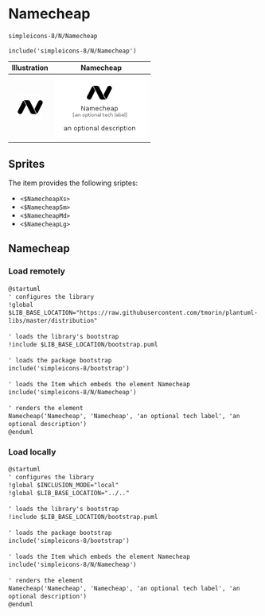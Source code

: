 # Namecheap


```text
simpleicons-8/N/Namecheap
```

```text
include('simpleicons-8/N/Namecheap')
```



| Illustration | Namecheap |
| :---: | :---: |
| ![illustration for Illustration](../../simpleicons-8/N/Namecheap.png) | ![illustration for Namecheap](../../simpleicons-8/N/Namecheap.Local.png) |



## Sprites
The item provides the following sriptes:

- `<$NamecheapXs>`
- `<$NamecheapSm>`
- `<$NamecheapMd>`
- `<$NamecheapLg>`





## Namecheap

### Load remotely
```plantuml
@startuml
' configures the library
!global $LIB_BASE_LOCATION="https://raw.githubusercontent.com/tmorin/plantuml-libs/master/distribution"

' loads the library's bootstrap
!include $LIB_BASE_LOCATION/bootstrap.puml

' loads the package bootstrap
include('simpleicons-8/bootstrap')

' loads the Item which embeds the element Namecheap
include('simpleicons-8/N/Namecheap')

' renders the element
Namecheap('Namecheap', 'Namecheap', 'an optional tech label', 'an optional description')
@enduml
```

### Load locally
```plantuml
@startuml
' configures the library
!global $INCLUSION_MODE="local"
!global $LIB_BASE_LOCATION="../.."

' loads the library's bootstrap
!include $LIB_BASE_LOCATION/bootstrap.puml

' loads the package bootstrap
include('simpleicons-8/bootstrap')

' loads the Item which embeds the element Namecheap
include('simpleicons-8/N/Namecheap')

' renders the element
Namecheap('Namecheap', 'Namecheap', 'an optional tech label', 'an optional description')
@enduml
```

